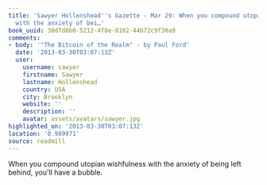 ```yaml
---
title: 'Sawyer Hollenshead''s Gazette - Mar 29: When you compound utopian wishfulness
  with the anxiety of bei…'
book_uuid: 30d7d8b0-5212-4f8e-8182-44b72c9f30a9
comments:
- body: '"The Bitcoin of the Realm" - by Paul Ford'
  date: '2013-03-30T03:07:13Z'
  user:
    username: sawyer
    firstname: Sawyer
    lastname: Hollenshead
    country: USA
    city: Brooklyn
    website: ''
    description: ''
    avatar: assets/avatars/sawyer.jpg
highlighted_on: '2013-03-30T03:07:13Z'
location: '0.989971'
source: readmill
---
```


When you compound utopian wishfulness with the anxiety of being left behind, you'll have a bubble.